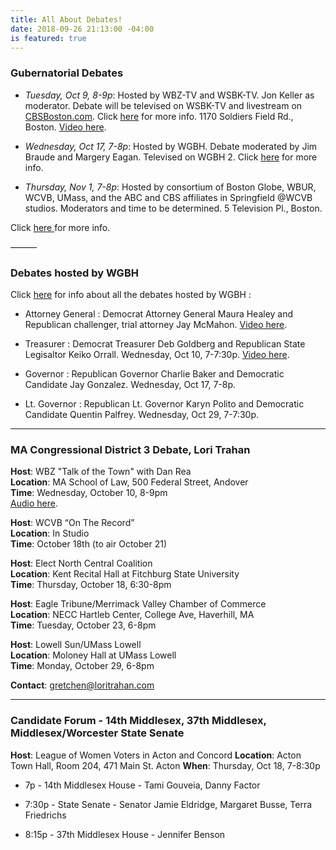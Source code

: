 ```yaml
---
title: All About Debates!
date: 2018-09-26 21:13:00 -04:00
is featured: true
---
```


### Gubernatorial Debates

* *Tuesday, Oct 9, 8-9p*: Hosted by WBZ-TV and WSBK-TV. Jon Keller as moderator. Debate will be televised on WSBK-TV and livestream on [CBSBoston.com](https://boston.cbslocal.com). Click [here](https://boston.cbslocal.com/2018/10/02/massachusetts-governors-debate-wbz-charlie-baker-jay-gonalez/) for more info. 1170 Soldiers Field Rd., Boston.  [Video here](https://youtu.be/OKrXpZJrOD4).

* *Wednesday, Oct 17, 7-8p*:  Hosted by WGBH. Debate moderated by Jim Braude and Margery Eagan. Televised on WGBH 2.  Click [here](http://to.wgbh.org/6182D4O6o) for more info.

* *Thursday, Nov 1, 7-8p*: Hosted by consortium of Boston Globe, WBUR, WCVB, UMass, and the ABC and CBS affiliates in Springfield @WCVB studios. Moderators and time to be determined. 5 Television Pl., Boston.

Click [here ](https://www.metrowestdailynews.com/news/20180925/first-governor-debate-planned-for-oct-9)for more info.

———

### Debates hosted by WGBH

Click [here](https://www.wgbh.org/foundation/debates?utm_source=FBPAGE&utm_medium=social&utm_term=20181004&utm_content=1815508185&utm_campaign=WGBH) for info about all the debates hosted by WGBH :

* Attorney General : Democrat Attorney General Maura Healey and Republican challenger, trial attorney Jay McMahon. [Video here](https://www.wgbh.org/news/local-news/2018/10/02/maura-healey-jay-mcmahon-to-debate-wednesday?utm_source=FBPAGE&utm_medium=social&utm_term=20181003&utm_content=1814285493&utm_campaign=WGBH).

* Treasurer : Democrat Treasurer Deb Goldberg and Republican State Legisaltor Keiko Orrall. Wednesday, Oct 10, 7-7:30p. [Video here](https://www.wgbh.org/news/politics/2018/10/10/goldberg-orrall-face-off-in-first-treasurers-debate). 

* Governor : Republican Governor Charlie Baker and Democratic Candidate Jay Gonzalez.  Wednesday, Oct 17, 7-8p.

* Lt. Governor : Republican Lt. Governor Karyn Polito and Democratic Candidate Quentin Palfrey.  Wednesday, Oct 29, 7-7:30p.

---

### MA Congressional District 3 Debate, Lori Trahan

**Host**: WBZ "Talk of the Town" with Dan Rea  
**Location**: MA School of Law, 500 Federal Street, Andover  
**Time**: Wednesday, October 10, 8-9pm  
[Audio here](https://wbznewsradio.iheart.com/featured/nightside-with-dan-rea/content/2018-10-11-ma-3rd-congressional-race/).  


**Host**: WCVB “On The Record”  
**Location**: In Studio  
**Time**: October 18th (to air October 21)  

**Host**: Elect North Central Coalition  
**Location**: Kent Recital Hall at Fitchburg State University  
**Time**: Thursday, October 18, 6:30-8pm  

**Host**: Eagle Tribune/Merrimack Valley Chamber of Commerce  
**Location**: NECC Hartleb Center, College Ave, Haverhill, MA  
**Time**: Tuesday, October 23, 6-8pm  

**Host**: Lowell Sun/UMass Lowell  
**Location**: Moloney Hall at UMass Lowell  
**Time**: Monday, October 29, 6-8pm  



**Contact**: gretchen@loritrahan.com

---

### Candidate Forum - 14th Middlesex, 37th Middlesex, Middlesex/Worcester State Senate

**Host**: League of Women Voters in Acton and Concord
**Location**: Acton Town Hall, Room 204, 471 Main St. Acton
**When**: Thursday, Oct 18, 7-8:30p

* 7p - 14th Middlesex House - Tami Gouveia, Danny Factor

* 7:30p - State Senate - Senator Jamie Eldridge, Margaret Busse, Terra Friedrichs

* 8:15p - 37th Middlesex House - Jennifer Benson
